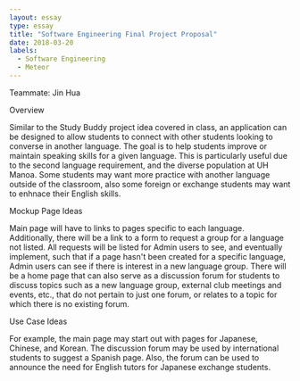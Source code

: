 ```yaml
---
layout: essay
type: essay
title: "Software Engineering Final Project Proposal"
date: 2018-03-20
labels:
  - Software Engineering
  - Meteor
---
```

Teammate: Jin Hua

Overview

Similar to the Study Buddy project idea covered in class, an application can be designed to allow students to connect with other students looking to converse in another language. The goal is to help students improve or maintain speaking skills for a given language. This is particularly useful due to the second language requirement, and the diverse population at UH Manoa. Some students may want more practice with another language outside of the classroom, also some foreign or exchange students may want to enhnace their English skills.

Mockup Page Ideas

Main page will have to links to pages specific to each language. Additionally, there will be a link to a form to request a group for a language not listed. All requests will be listed for Admin users to see, and eventually implement, such that if a page hasn't been created for a specific language, Admin users can see if there is interest in a new language group. There will be a home page that can also serve as a discussion forum for students to discuss topics such as a new language group, external club meetings and events, etc., that do not pertain to just one forum, or relates to a topic for which there is no existing forum.

Use Case Ideas

For example, the main page may start out with pages for Japanese, Chinese, and Korean. The discussion forum may be used by international students to suggest a Spanish page. Also, the forum can be used to announce the need for English tutors for Japanese exchange students.
